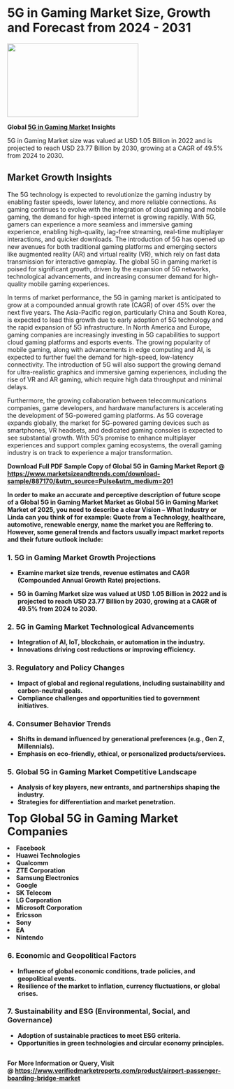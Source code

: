 <H1>5G in Gaming Market Size, Growth and Forecast from 2024 - 2031</H1><img class="aligncenter size-medium wp-image-584254" src="https://thirdeyenews.in/wp-content/uploads/2024/09/Global-Market-Research-300x168.jpeg" alt="" width="300" height="168" /><p><strong>Global&nbsp;<a href="https://www.marketsizeandtrends.com/download-sample/887170/&amp;utm_source=Pulse&amp;utm_medium=201">5G in Gaming Market</a> Insights</strong></p><p>5G in Gaming Market size was valued at USD 1.05 Billion in 2022 and is projected to reach USD 23.77 Billion by 2030, growing at a CAGR of 49.5% from 2024 to 2030.</p><p><h2>Market Growth Insights</h2> <p>The 5G technology is expected to revolutionize the gaming industry by enabling faster speeds, lower latency, and more reliable connections. As gaming continues to evolve with the integration of cloud gaming and mobile gaming, the demand for high-speed internet is growing rapidly. With 5G, gamers can experience a more seamless and immersive gaming experience, enabling high-quality, lag-free streaming, real-time multiplayer interactions, and quicker downloads. The introduction of 5G has opened up new avenues for both traditional gaming platforms and emerging sectors like augmented reality (AR) and virtual reality (VR), which rely on fast data transmission for interactive gameplay. The global 5G in gaming market is poised for significant growth, driven by the expansion of 5G networks, technological advancements, and increasing consumer demand for high-quality mobile gaming experiences.</p> <p><strong></strong></p> <p>In terms of market performance, the 5G in gaming market is anticipated to grow at a compounded annual growth rate (CAGR) of over 45% over the next five years. The Asia-Pacific region, particularly China and South Korea, is expected to lead this growth due to early adoption of 5G technology and the rapid expansion of 5G infrastructure. In North America and Europe, gaming companies are increasingly investing in 5G capabilities to support cloud gaming platforms and esports events. The growing popularity of mobile gaming, along with advancements in edge computing and AI, is expected to further fuel the demand for high-speed, low-latency connectivity. The introduction of 5G will also support the growing demand for ultra-realistic graphics and immersive gaming experiences, including the rise of VR and AR gaming, which require high data throughput and minimal delays.</p> <p>Furthermore, the growing collaboration between telecommunications companies, game developers, and hardware manufacturers is accelerating the development of 5G-powered gaming platforms. As 5G coverage expands globally, the market for 5G-powered gaming devices such as smartphones, VR headsets, and dedicated gaming consoles is expected to see substantial growth. With 5G’s promise to enhance multiplayer experiences and support complex gaming ecosystems, the overall gaming industry is on track to experience a major transformation.</p> <p><strong></p><p><span class=""><strong>Download Full PDF Sample Copy of Global 5G in Gaming Market Report</strong> @ <a href="https://www.marketsizeandtrends.com/download-sample/887170/&amp;utm_source=Pulse&amp;utm_medium=201" target="_blank">https://www.marketsizeandtrends.com/download-sample/887170/&amp;utm_source=Pulse&amp;utm_medium=201</a></span></p><p>In order to make an accurate and perceptive description of future scope of a Global&nbsp;5G in Gaming Market Market as Global&nbsp;5G in Gaming Market Market of 2025, you need to describe a clear Vision &ndash; What Industry or Linda can you think of for example: Quote from a Technology, healthcare, automotive, renewable energy, name the market you are Reffering to. However, some general trends and factors usually impact market reports and their future outlook include:</p><h3>1.&nbsp;<strong>5G in Gaming Market Growth Projections</strong></h3><ul><li>Examine market size trends, revenue estimates and CAGR (Compounded Annual Growth Rate) projections.</li><li><p>5G in Gaming Market size was valued at USD 1.05 Billion in 2022 and is projected to reach USD 23.77 Billion by 2030, growing at a CAGR of 49.5% from 2024 to 2030.</p></li></ul><h3>2.&nbsp;<strong>5G in Gaming Market Technological Advancements</strong></h3><ul><li>Integration of AI, IoT, blockchain, or automation in the industry.</li><li>Innovations driving cost reductions or improving efficiency.</li></ul><h3>3.&nbsp;<strong>Regulatory and Policy Changes</strong></h3><ul><li>Impact of global and regional regulations, including sustainability and carbon-neutral goals.</li><li>Compliance challenges and opportunities tied to government initiatives.</li></ul><h3>4.&nbsp;<strong>Consumer Behavior Trends</strong></h3><ul><li>Shifts in demand influenced by generational preferences (e.g., Gen Z, Millennials).</li><li>Emphasis on eco-friendly, ethical, or personalized products/services.</li></ul><h3>5.&nbsp;<strong>Global 5G in Gaming Market Competitive Landscape</strong></h3><ul><li>Analysis of key players, new entrants, and partnerships shaping the industry.</li><li>Strategies for differentiation and market penetration.</li></ul><p data-pm-slice="1 1 []"><span style="color: inherit; font-family: inherit; font-size: 25px;">Top Global 5G in Gaming Market Companies</span></p><div class="" data-test-id=""><p><li>Facebook</li><li> Huawei Technologies</li><li> Qualcomm</li><li> ZTE Corporation</li><li> Samsung Electronics</li><li> Google</li><li> SK Telecom</li><li> LG Corporation</li><li> Microsoft Corporation</li><li> Ericsson</li><li> Sony</li><li> EA</li><li> Nintendo</li></p></div><h3>6.&nbsp;<strong>Economic and Geopolitical Factors</strong></h3><ul><li>Influence of global economic conditions, trade policies, and geopolitical events.</li><li>Resilience of the market to inflation, currency fluctuations, or global crises.</li></ul><h3>7.&nbsp;<strong>Sustainability and ESG (Environmental, Social, and Governance)</strong></h3><ul><li>Adoption of sustainable practices to meet ESG criteria.</li><li>Opportunities in green technologies and circular economy principles.</li></ul><h2><strong style="font-size: 14px;">For More Information or Query, Visit @&nbsp;</strong><a style="background-color: #ffffff; font-size: 14px;" href="https://www.marketsizeandtrends.com/report/5g-in-gaming-market/" target="_blank">https://www.verifiedmarketreports.com/product/airport-passenger-boarding-bridge-market</a></h2>
